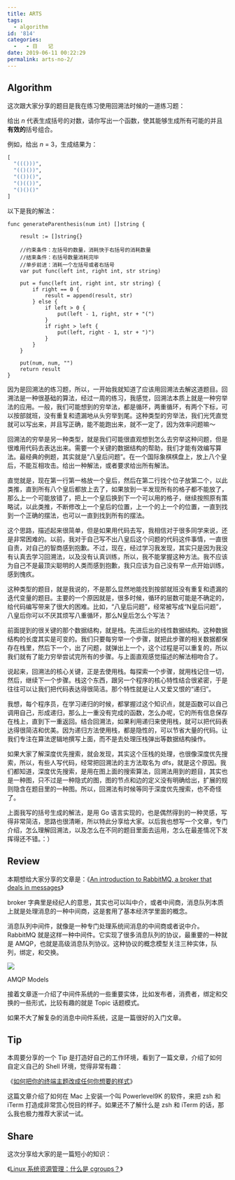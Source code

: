 ```yaml
---
title: ARTS
tags:
  - algorithm
id: '814'
categories:
  -   - 日　　记
date: 2019-06-11 00:22:29
permalink: arts-no-2/
---
```


## Algorithm

这次跟大家分享的题目是我在练习使用回溯法时候的一道练习题：

给出 _n_ 代表生成括号的对数，请你写出一个函数，使其能够生成所有可能的并且**有效的**括号组合。

例如，给出 _n_ = 3，生成结果为：

```python
[
  "((()))",
  "(()())",
  "(())()",
  "()(())",
  "()()()"
]
```

以下是我的解法：

```golang
func generateParenthesis(num int) []string {

    result := []string{}

    //约束条件：左括号的数量，消耗快于右括号的消耗数量
    //结束条件：右括号数量消耗完毕
    //单步前进：消耗一个左括号或者右括号
    var put func(left int, right int, str string)

    put = func(left int, right int, str string) {
        if right == 0 {
            result = append(result, str)
        } else {
            if left > 0 {
                put(left - 1, right, str + "(")
            }
            if right > left {
                put(left, right - 1, str + ")")
            }
        }
    }

    put(num, num, "")
    return result
}
```

因为是回溯法的练习题，所以，一开始我就知道了应该用回溯法去解这道题目。回溯法是一种很基础的算法，经过一周的练习，我感觉，回溯法本质上就是一种穷举法的应用。一般，我们可能想到的穷举法，都是循环，两重循环，有两个下标，可以按部就班，没有重复和遗漏地从头穷举到尾。这种类型的穷举法，我们光凭直觉就可以写出来，并且写正确，能不能跑出来，就不一定了，因为效率问题嘛～

回溯法的穷举是另一种类型，就是我们可能很直观想到怎么去穷举这种问题，但是很难用代码去表达出来。需要一个关键的数据结构的帮助，我们才能有效编写算法。最经典的例题，其实就是“八皇后问题”。在一个国际象棋棋盘上，放上八个皇后，不能互相攻击。给出一种解法，或者要求给出所有解法。

直觉就是，现在第一行第一格放一个皇后，然后在第二行找个位子放第二个，以此类推，直到所有八个皇后都放上去了，如果放到一半发现所有的格子都不能放了，那么上一个可能放错了，把上一个皇后换到下一个可以用的格子，继续按照原有策略试，以此类推，不断修改上一个皇后的位置，上一个的上一个的位置，一直到找到一个正确的摆法，也可以一直到找到所有的摆法。

这个思路，描述起来很简单，但是如果用代码去写，我相信对于很多同学来说，还是非常困难的。以前，我对于自己写不出八皇后这个问题的代码这件事情，一直很自责，对自己的智商感到抱歉。不过，现在，经过学习我发现，其实只是因为我没有认真去学习回溯法，以及没有认真训练，所以，我不能掌握这种方法。我不应该为自己不是最顶尖聪明的人类而感到抱歉，我只应该为自己没有早一点开始训练，感到愧疚。

这种类型的题目，就是我说的，不是那么显然地能找到按部就班没有重复和遗漏的迭代变量的题目。主要的一个原因就是，很多时候，循环的层数可能是不确定的，给代码编写带来了很大的困难。比如，“八皇后问题”，经常被写成“N皇后问题”，八皇后你可以不厌其烦写八重循环，那么N皇后怎么个写法？

前面提到的很关键的那个数据结构，就是栈。先进后出的线性数据结构。这种数据结构的长度其实是可变的。我们只要每穷举一个步骤，就把此步骤的相关数据都保存在栈里，然后下一个，出了问题，就弹出上一个，这个过程是可以重复的，所以我们就有了能力穷举尝试完所有的步骤。与上面直观感觉描述的解法相吻合了。

说起来，回溯法的核心关键，正是去使用栈。每探索一个步骤，就用栈记住一切，然后，继续下一个步骤。栈这个东西，跟另一个程序的核心特性结合很紧密，于是往往可以让我们把代码表达得很简洁。那个特性就是让人又爱又恨的“递归”。

我想，每个程序员，在学习递归的时候，都掌握过这个知识点，就是函数可以自己调用自己，形成递归，那么上一重没有完成的函数，怎么办呢，它的所有信息保存在栈上，直到下一重返回。结合回溯法，如果利用递归来使用栈，就可以把代码表达得很简洁和优美。因为递归方法使用栈，都是隐性的，可以节省大量的代码。让我们专注在算法逻辑地撰写上面，而不是去处理压栈弹出等数据结构操作。

如果大家了解深度优先搜索，就会发现，其实这个压栈的处理，也很像深度优先搜索，所以，有些人写代码，经常把回溯法的主方法取名为 dfs，就是这个原因。我们都知道，深度优先搜索，是用在图上面的搜索算法，回溯法用到的题目，其实也是一种图，只不过是一种隐式的图，图的节点和边的定义没有明确给出，扩展的规则隐含在题目里的一种图。所以，回溯法有时候等同于深度优先搜索，也不奇怪了。

上面我写的括号生成的解法，是用 Go 语言实现的，也是偶然得到的一种灵感，写得非常简洁，思路也很清晰，所以特此分享给大家。以后我也想写一个文章，专门介绍，怎么理解回溯法，以及怎么在不同的题目里面去运用，怎么在最差情况下发挥得还不错。：）

## Review

本期想给大家分享的文章是：《[An introduction to RabbitMQ, a broker that deals in messages](https://www.freecodecamp.org/news/an-introduction-to-rabbitmq-a-broker-that-deals-in-messages-9e8f78194993/)》

broker 字典里是经纪人的意思，其实也可以叫中介，或者中间商，消息队列本质上就是处理消息的一种中间商，这是套用了基本经济学里面的概念。

消息队列中间件，就像是一种专门处理系统间消息的中间商或者说中介。RabbitMQ 就是这样一种中间件。它实现了很多消息队列的协议，最重要的一种就是 AMQP，也就是高级消息队列协议。这种协议的概念模型关注三种实体，队列，绑定，和交换。

![](../images/2019/06/amqp-model.png)

AMQP Models

接着文章逐一介绍了中间件系统的一些重要实体，比如发布者，消费者，绑定和交换的一些形式，比较有趣的就是 Topic 话题模式。

如果不大了解复杂的消息中间件系统，这是一篇很好的入门文章。

## Tip

本周要分享的一个 Tip 是打造好自己的工作环境，看到了一篇文章，介绍了如何自定义自己的 Shell 环境，觉得非常有趣：

《[如何把你的终端主题改成任何你想要的样式](https://medium.com/the-code-review/how-you-can-style-your-terminal-like-medium-freecodecamp-or-any-way-you-want-f499234d48bc)》

这篇文章介绍了如何在 Mac 上安装一个叫 Powerlevel9K 的软件，来把 zsh 和 iTerm 打造成非常赏心悦目的样子。如果还不了解什么是 zsh 和 iTerm 的话，那么我也极力推荐大家试一试。

## Share

这次分享给大家的是一篇短小的知识：

《[Linux 系统资源管理：什么是 cgroups？](https://sexywp.com/whats-cgroups.htm)》